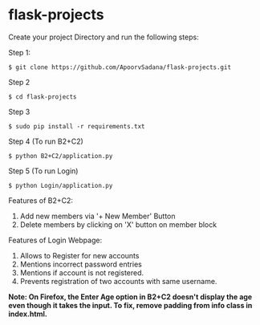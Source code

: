 # flask-projects

Create your project Directory and run the following steps:

Step 1:
```
$ git clone https://github.com/ApoorvSadana/flask-projects.git
```
Step 2
```
$ cd flask-projects
```
Step 3
```
$ sudo pip install -r requirements.txt
```
Step 4 (To run B2+C2)
```
$ python B2+C2/application.py
```
Step 5 (To run Login)
```
$ python Login/application.py
```

Features of B2+C2:
1. Add new members via '+ New Member' Button
2. Delete members by clicking on 'X' button on member block

Features of Login Webpage:
1. Allows to Register for new accounts
2. Mentions incorrect password entries
3. Mentions if account is not registered.
4. Prevents registration of two accounts with same username.

**Note: On Firefox, the Enter Age option in B2+C2 doesn't display the age even though it takes the input. To fix, remove padding from info class in index.html.**



